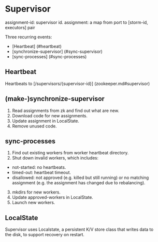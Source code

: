 Supervisor
==
assignment-id: supervisor id.
assignment: a map from port to [storm-id, executors] pair

Three recurring events:
- [Heartbeat] (#heartbeat)
- [synchronize-supervisor] (#sync-supervisor)
- [sync-processes] (#sync-processes)

<a name="heartbeat"></a>
Heartbeat
--
Heartbeats to [/supervisors/{supervisor-id}] (zookeeper.md#supervisor)

<a name="sync-supervisor"></a>
(make-)synchronize-supervisor
--
1. Read assignments from zk and find out what are new.
2. Download code for new assignments.
3. Update assignment in LocalState.
4. Remove unused code.

<a name="sync-processes"></a>
sync-processes
--
1. Find out existing workers from worker heartbeat directory.
2. Shut down invalid workers, which includes:
  - not-started: no heartbeats.
  - timed-out: heartbeat timeout.
  - disallowed: not approved (e.g. killed but still running) or no matching assignment (e.g. the assignment has changed due to rebalancing).
3. mkdirs for new workers.
4. Update approved-workers in LocalState.
5. Launch new workers.

LocalState
--
Supervisor uses Localstate, a persistent K/V store class that writes data to the disk, to
support recovery on restart.
